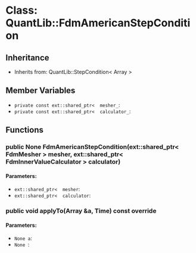 # Class: QuantLib::FdmAmericanStepCondition

## Inheritance
- Inherits from: QuantLib::StepCondition< Array >

## Member Variables
- `private const ext::shared_ptr<  mesher_`: 
- `private const ext::shared_ptr<  calculator_`: 

## Functions
### public None FdmAmericanStepCondition(ext::shared_ptr< FdmMesher > mesher, ext::shared_ptr< FdmInnerValueCalculator > calculator)

#### Parameters:
- `ext::shared_ptr<  mesher`: 
- `ext::shared_ptr<  calculator`: 

### public void applyTo(Array &a, Time) const override

#### Parameters:
- `None a`: 
- `None `: 

